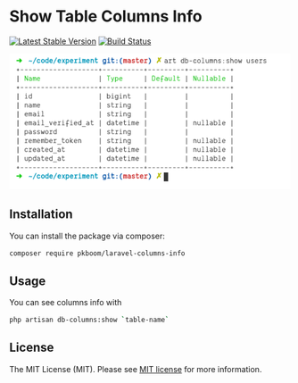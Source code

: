 # Show Table Columns Info

[![Latest Stable Version](https://poser.pugx.org/pkboom/laravel-columns-info/v/stable)](https://packagist.org/packages/pkboom/laravel-columns-info)
[![Build Status](https://travis-ci.com/pkboom/laravel-columns-info.svg?branch=master)](https://travis-ci.com/pkboom/laravel-columns-info)

<img src="/images/demo.png" width="600"  title="demo">

## Installation

You can install the package via composer:

```bash
composer require pkboom/laravel-columns-info
```

## Usage

You can see columns info with

```bash
php artisan db-columns:show `table-name`
```

## License

The MIT License (MIT). Please see [MIT license](http://opensource.org/licenses/MIT) for more information.
